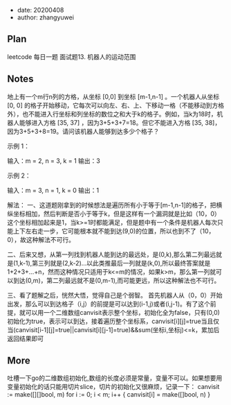 - date: 20200408 
- author: zhangyuwei

## Plan
leetcode 每日一题 面试题13. 机器人的运动范围
## Notes
地上有一个m行n列的方格，从坐标 [0,0] 到坐标 [m-1,n-1] 。一个机器人从坐标 [0, 0] 的格子开始移动，它每次可以向左、右、上、下移动一格（不能移动到方格外），也不能进入行坐标和列坐标的数位之和大于k的格子。例如，当k为18时，机器人能够进入方格 [35, 37] ，因为3+5+3+7=18。但它不能进入方格 [35, 38]，因为3+5+3+8=19。请问该机器人能够到达多少个格子？

示例 1：

输入：m = 2, n = 3, k = 1
输出：3

示例 2：

输入：m = 3, n = 1, k = 0
输出：1

解法：
一、这道题刚拿到的时候想法是遍历所有小于等于[m-1,n-1]的格子，把横纵坐标相加，然后判断是否小于等于k，但是这样有一个漏洞就是比如（10，0）这个坐标相加起来是1，当k>=1时都能满足，但是题中有一个条件是机器人每次只能上下左右走一步，它可能根本就不能到达(9,0)的位置，所以也到不了（10，0），故这种解法不可行。

二、后来又想，从第一列找到机器人能到达的最远处，是(0,k),那么第二列最远就是(1,k-1),第三列就是(2,k-2)...以此类推最后一列就是(k,0),所以最终答案就是1+2+3+...+n，然而这种情况只适用于k<=m的情况，如果k>m，那么第一列就可以到达(0,m)，第二列最远就不是(0,m-1),而可能更远，所以这种解法也不可行。

三、看了题解之后，恍然大悟，觉得自己是个弱智。
首先机器人从（0，0）开始出发，那么可以到达格子（i,j）的前提是可以达到(i-1,j)或者(i,j-1)。有了这个前提，就可以用一个二维数组canvisit表示整个坐标，初始化全为false，只有(0,0)初始化为true，表示可以到达，接着遍历整个坐标系，canvisit[i][j]=true当且仅当(canvisit[i-1][j]=true||canvisit[i][j-1]=true)&&sum(坐标i,坐标j)<=k，累加后返回结果即可

## More
吐槽一下go的二维数组初始化,数组的长度必须是常量，变量不可以。如果想要用变量初始化的话只能用切片slice，切片的初始化又很麻烦，记录一下：
canvisit := make([][]bool, m)
for i := 0; i < m; i++ {
	canvisit[i] = make([]bool, n)
}
